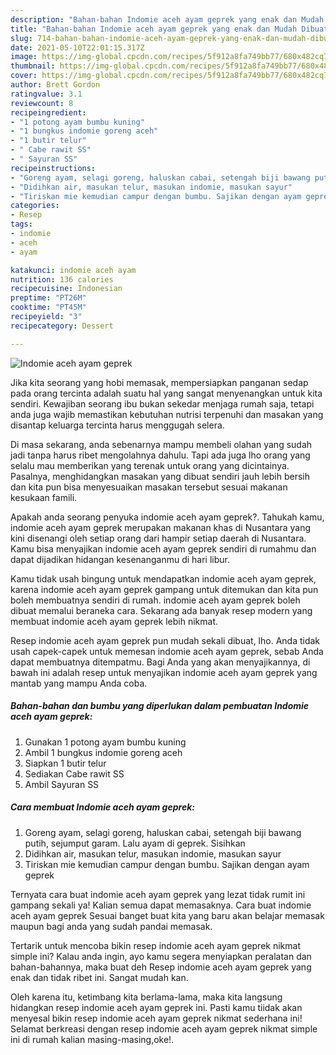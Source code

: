 ```yaml
---
description: "Bahan-bahan Indomie aceh ayam geprek yang enak dan Mudah Dibuat"
title: "Bahan-bahan Indomie aceh ayam geprek yang enak dan Mudah Dibuat"
slug: 714-bahan-bahan-indomie-aceh-ayam-geprek-yang-enak-dan-mudah-dibuat
date: 2021-05-10T22:01:15.317Z
image: https://img-global.cpcdn.com/recipes/5f912a8fa749bb77/680x482cq70/indomie-aceh-ayam-geprek-foto-resep-utama.jpg
thumbnail: https://img-global.cpcdn.com/recipes/5f912a8fa749bb77/680x482cq70/indomie-aceh-ayam-geprek-foto-resep-utama.jpg
cover: https://img-global.cpcdn.com/recipes/5f912a8fa749bb77/680x482cq70/indomie-aceh-ayam-geprek-foto-resep-utama.jpg
author: Brett Gordon
ratingvalue: 3.1
reviewcount: 8
recipeingredient:
- "1 potong ayam bumbu kuning"
- "1 bungkus indomie goreng aceh"
- "1 butir telur"
- " Cabe rawit SS"
- " Sayuran SS"
recipeinstructions:
- "Goreng ayam, selagi goreng, haluskan cabai, setengah biji bawang putih, sejumput garam. Lalu ayam di geprek. Sisihkan"
- "Didihkan air, masukan telur, masukan indomie, masukan sayur"
- "Tiriskan mie kemudian campur dengan bumbu. Sajikan dengan ayam geprek"
categories:
- Resep
tags:
- indomie
- aceh
- ayam

katakunci: indomie aceh ayam 
nutrition: 136 calories
recipecuisine: Indonesian
preptime: "PT26M"
cooktime: "PT45M"
recipeyield: "3"
recipecategory: Dessert

---
```



![Indomie aceh ayam geprek](https://img-global.cpcdn.com/recipes/5f912a8fa749bb77/680x482cq70/indomie-aceh-ayam-geprek-foto-resep-utama.jpg)

Jika kita seorang yang hobi memasak, mempersiapkan panganan sedap pada orang tercinta adalah suatu hal yang sangat menyenangkan untuk kita sendiri. Kewajiban seorang ibu bukan sekedar menjaga rumah saja, tetapi anda juga wajib memastikan kebutuhan nutrisi terpenuhi dan masakan yang disantap keluarga tercinta harus menggugah selera.

Di masa  sekarang, anda sebenarnya mampu membeli olahan yang sudah jadi tanpa harus ribet mengolahnya dahulu. Tapi ada juga lho orang yang selalu mau memberikan yang terenak untuk orang yang dicintainya. Pasalnya, menghidangkan masakan yang dibuat sendiri jauh lebih bersih dan kita pun bisa menyesuaikan masakan tersebut sesuai makanan kesukaan famili. 



Apakah anda seorang penyuka indomie aceh ayam geprek?. Tahukah kamu, indomie aceh ayam geprek merupakan makanan khas di Nusantara yang kini disenangi oleh setiap orang dari hampir setiap daerah di Nusantara. Kamu bisa menyajikan indomie aceh ayam geprek sendiri di rumahmu dan dapat dijadikan hidangan kesenanganmu di hari libur.

Kamu tidak usah bingung untuk mendapatkan indomie aceh ayam geprek, karena indomie aceh ayam geprek gampang untuk ditemukan dan kita pun boleh membuatnya sendiri di rumah. indomie aceh ayam geprek boleh dibuat memalui beraneka cara. Sekarang ada banyak resep modern yang membuat indomie aceh ayam geprek lebih nikmat.

Resep indomie aceh ayam geprek pun mudah sekali dibuat, lho. Anda tidak usah capek-capek untuk memesan indomie aceh ayam geprek, sebab Anda dapat membuatnya ditempatmu. Bagi Anda yang akan menyajikannya, di bawah ini adalah resep untuk menyajikan indomie aceh ayam geprek yang mantab yang mampu Anda coba.

<!--inarticleads1-->

##### Bahan-bahan dan bumbu yang diperlukan dalam pembuatan Indomie aceh ayam geprek:

1. Gunakan 1 potong ayam bumbu kuning
1. Ambil 1 bungkus indomie goreng aceh
1. Siapkan 1 butir telur
1. Sediakan  Cabe rawit SS
1. Ambil  Sayuran SS




<!--inarticleads2-->

##### Cara membuat Indomie aceh ayam geprek:

1. Goreng ayam, selagi goreng, haluskan cabai, setengah biji bawang putih, sejumput garam. Lalu ayam di geprek. Sisihkan
1. Didihkan air, masukan telur, masukan indomie, masukan sayur
1. Tiriskan mie kemudian campur dengan bumbu. Sajikan dengan ayam geprek




Ternyata cara buat indomie aceh ayam geprek yang lezat tidak rumit ini gampang sekali ya! Kalian semua dapat memasaknya. Cara buat indomie aceh ayam geprek Sesuai banget buat kita yang baru akan belajar memasak maupun bagi anda yang sudah pandai memasak.

Tertarik untuk mencoba bikin resep indomie aceh ayam geprek nikmat simple ini? Kalau anda ingin, ayo kamu segera menyiapkan peralatan dan bahan-bahannya, maka buat deh Resep indomie aceh ayam geprek yang enak dan tidak ribet ini. Sangat mudah kan. 

Oleh karena itu, ketimbang kita berlama-lama, maka kita langsung hidangkan resep indomie aceh ayam geprek ini. Pasti kamu tiidak akan menyesal bikin resep indomie aceh ayam geprek nikmat sederhana ini! Selamat berkreasi dengan resep indomie aceh ayam geprek nikmat simple ini di rumah kalian masing-masing,oke!.

